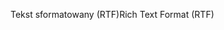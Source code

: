 <span data-ttu-id="07b95-101">Tekst sformatowany (RTF)</span><span class="sxs-lookup"><span data-stu-id="07b95-101">Rich Text Format (RTF)</span></span>
